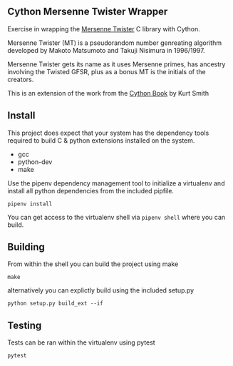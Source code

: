 Cython Mersenne Twister Wrapper
---

Exercise in wrapping the [Mersenne Twister](http://bit.ly/mersenne_twister) C library with Cython.

Mersenne Twister (MT) is a pseudorandom number genreating algorithm developed by Makoto Matsumoto and Takuji Nisimura in 1996/1997.

Mersenne Twister gets its name as it uses Mersenne primes, has ancestry involving the Twisted GFSR, plus as a bonus MT is the initials of the creators.

This is an extension of the work from the [Cython Book](http://shop.oreilly.com/product/0636920033431.do) by Kurt Smith

Install
---

This project does expect that your system has the dependency tools required to build C & python extensions installed on the system.

 * gcc
 * python-dev
 * make

Use the pipenv dependency management tool to initialize a virtualenv and install all python dependencies from the included pipfile.

```shell
pipenv install
```

You can get access to the virtualenv shell via `pipenv shell` where you can build.


Building
---

From within the shell you can build the project using make
```shell
make
```

alternatively you can explictly build using the included setup.py
```shell
python setup.py build_ext --if
```

Testing
---

Tests can be ran within the virtualenv using pytest
```shell
pytest
```
